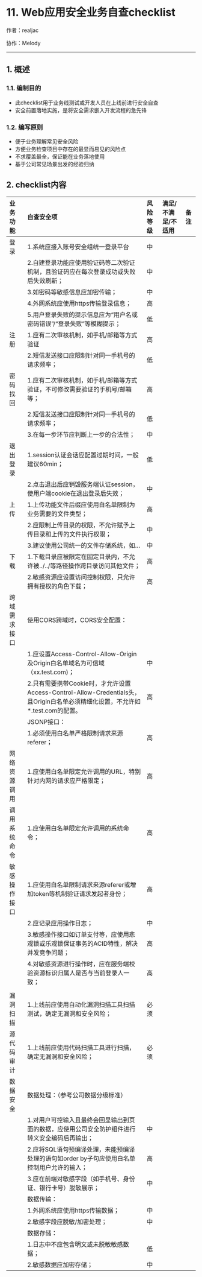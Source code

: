 
# 11. Web应用安全业务自查checklist


作者：realjac

协作：Melody

---

## 1. 概述
### 1.1. 编制目的

* 此checklist用于业务线测试或开发人员在上线前进行安全自查
* 安全前置落地实施，是将安全需求嵌入开发流程的急先锋

### 1.2. 编写原则
- 便于业务理解常见安全风险
- 方便业务检查项目中存在的最显而易见的风险点
- 不求覆盖最全，保证能在业务落地使用
- 基于公司常见场景出发的经验归纳

## 2. checklist内容

| 业务功能   | 自查安全项                                                                                     | 风险等级 | 满足/不满足/不适用 | 备注 |
|:-------|:------------------------------------------------------------------------------------------|:-----|:-----------|:---|
| 登录     | 1.系统应接入账号安全组统一登录平台                                                                        | 中    |            |    |
|        | 2.自建登录功能应使用验证码等二次验证机制，且验证码应在每次登录成功或失败后失效刷新；                                               | 中    |            |    |
|        | 3.如密码等敏感信息应加密传输；                                                                          | 中    |            |    |
|        | 4.外网系统应使用https传输登录信息；                                                                     | 高    |            |    |
|        | 5.用户登录失败的提示信息应为“用户名或密码错误”/“登录失败”等模糊提示；                                                    | 低    |            |    |
| 注册     | 1.应有二次审核机制，如手机/邮箱等方式验证                                                                    | 高    |            |    |
|        | 2.短信发送接口应限制针对同一手机号的请求频率；                                                                  | 低    |            |    |
| 密码找回   | 1.应有二次审核机制，如手机/邮箱等方式验证，不可修改需要验证的手机号/邮箱等；                                                  | 高    |            |    |
|        | 2.短信发送接口应限制针对同一手机号的请求频率；                                                                  | 低    |            |    |
|        | 3.在每一步环节应判断上一步的合法性；                                                                       | 中    |            |    |
| 退出登录   | 1.session认证会话应配置过期时间，一般建议60min；                                                           | 低    |            |    |
|        | 2.点击退出后应销毁服务端认证session，使用户端cookie在退出登录后失效；                                                | 中    |            |    |
| 上传     | 1.上传功能文件后缀应使用白名单限制为业务需要的文件类型；                                                             | 高    |            |    |
|        | 2.应限制上传目录的权限，不允许赋予上传目录和上传的文件执行权限；                                                         | 中    |            |    |
|        | 3.建议使用公司统一的文件存储系统，如…                                                                      | 中    |            |    |
| 下载     | 1.下载目录应被限定在固定目录内，不允许被../../等路径操作跨目录访问其他文件；                                                | 高    |            |    |
|        | 2.敏感资源应设置访问控制权限，只允许拥有授权的角色下载；                                                             | 高    |            |    |
| 跨域需求接口 | 使用CORS跨域时，CORS安全配置：                                                                       |      |            |    |
|        | 1.应设置Access-Control-Allow-Origin及Origin白名单域名为可信域（xx.test.com)；                              | 中    |            |    |
|        | 2.只有需要携带Cookie时，才允许设置Access-Control-Allow-Credentials头，且Origin白名单必须精细化设置，不允许如*.test.com的配置。 | 高    |            |    |
|        | JSONP接口：                                                                                  |      |            |    |
|        | 1.必须使用白名单严格限制请求来源referer；                                                                 | 高    |            |    |
| 网络资源调用 | 1.应使用白名单限定允许调用的URL，特别针对内网的请求应严格限定；                                                        | 高    |            |    |
| 调用系统命令 | 1.应使用白名单限定允许调用的系统命令；                                                                      | 高    |            |    |
| 敏感操作接口 | 1.应使用白名单限制请求来源referer或增加token等机制验证请求发起者身份；                                                | 高    |            |    |
|        | 2.应记录应用操作日志；                                                                              | 中    |            |    |
|        | 3.敏感操作接口如订单支付等，应使用悲观锁或乐观锁保证事务的ACID特性，解决并发竞争问题；                                            | 高    |            |    |
|        | 4.对敏感资源进行操作时，应在服务端校验资源标识归属人是否与当前登录人一致；                                                    | 高    |            |    |
|        |                                                                                           |      |            |    |
| 漏洞扫描   | 1.上线前应使用自动化漏洞扫描工具扫描测试，确定无漏洞和安全风险；                                                         | 必须   |            |    |
| 源代码审计  | 1.上线前应使用代码扫描工具进行扫描，确定无漏洞和安全风险；                                                            | 必须   |            |    |
| 数据安全   | 数据处理：（参考公司数据分级标准）                                                                         |      |            |    |
|        | 1.对用户可控输入且最终会回显输出到页面的数据，应使用公司安全防护组件进行转义安全编码后再输出；                                          | 中    |            |    |
|        | 2.应将SQL语句预编译处理，未能预编译处理的语句如order by子句应使用白名单控制用户允许的输入；                                      | 高    |            |    |
|        | 3.应在前端对敏感字段（如手机号、身份证、银行卡号）脱敏展示；                                                           | 中    |            |    |
|        | 数据传输：                                                                                     |      |            |    |
|        | 1.外网系统应使用https传输数据；                                                                       | 中    |            |    |
|        | 2.敏感字段应脱敏/加密处理；                                                                           | 中    |            |    |
|        | 数据存储：                                                                                     |      |            |    |
|        | 1.日志中不应包含明文或未脱敏敏感数据；                                                                      | 低    |            |    |
|        | 2.敏感数据应加密存储；                                                                              | 中    |            |    |

